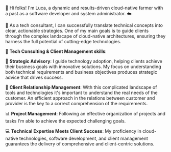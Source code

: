 👋 Hi folks! I'm Luca, a dynamic and results-driven cloud-native farmer with a past as a software developer and system administrator. ☁️

🚀 As a tech consultant, I can successfully translate technical concepts into clear, actionable strategies. One of my main goals is to guide clients through the complex landscape of cloud-native architectures, ensuring they harness the full potential of cutting-edge technologies.

💼 **Tech Consulting & Client Management skills**:

🌟 **Strategic Advisory**: I guide technology adoption, helping clients achieve their business goals with innovative solutions. My focus on understanding both technical requirements and business objectives produces strategic advice that drives success.

🤝 **Client Relationship Management**: With this complicated landscape of tools and technologies it's important to understand the real needs of the customer. An efficient approach in the relations between customer and provider is the key to a correct comprehension of the requirements.

📊 **Project Management**: Following an effective organization of projects and tasks I'm able to achieve the expected challenging goals.

💻 **Technical Expertise Meets Client Success**: My proficiency in cloud-native technologies, software development, and client management guarantees the delivery of comprehensive and client-centric solutions.
